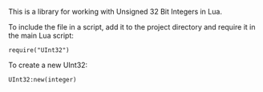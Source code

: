 This is a library for working with Unsigned 32 Bit Integers in Lua. 

To include the file in a script, add it to the project directory and require it in the main Lua script:
```
require("UInt32")
```

To create a new UInt32:
```
UInt32:new(integer)
```
